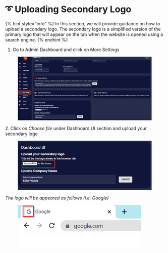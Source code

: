 # ➰ Uploading Secondary Logo

{% hint style="info" %}
In this section, we will provide guidance on how to upload a secondary logo. The secondary logo is a simplified version of the primary logo that will appear on the tab when the website is opened using a search engine.
{% endhint %}

1. Go to Admin Dashboard and click on More Settings

<figure><img src="../../.gitbook/assets/1 (5).png" alt=""><figcaption></figcaption></figure>

2\. Click on _Choose file_ under Dashboard UI section and upload your secondary logo

<figure><img src="../../.gitbook/assets/4 (1).png" alt=""><figcaption></figcaption></figure>

_The logo will be appeared as follows (i.e. Google)_

<figure><img src="../../.gitbook/assets/1.png" alt=""><figcaption></figcaption></figure>





